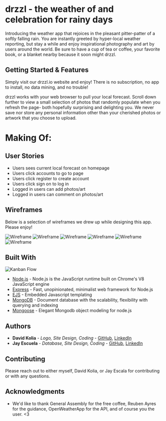 # drzzl - the weather of and celebration for rainy days

Introducing the weather app that rejoices in the pleasant pitter-patter of a softly falling rain. You are instantly greeted by hyper-local weather reporting, but stay a while and enjoy inspirational photography and art by users around the world. Be sure to have a cup of tea or coffee, your favorite book, or a blanket nearby because it soon might drzzl.



## Getting Started & Features

Simply visit our drzzl.io website and enjoy! There is no subscription, no app to install, no data mining, and no trouble!

drzzl works with your web browser to pull your local forecast. Scroll down further to view a small selection of photos that randomly populate when you refresh the page- both hopefully surprising and delighting you. We never save nor store any personal information other than your cherished photos or artwork that you choose to upload.



# Making Of:

## User Stories

* Users sees current local forecast on homepage
* Users click accounts to go to page
* Users click register to create account
* Users click sign on to log in
* Logged in users can add photos/art
* Logged in users can comment on photos/art



## Wireframes

Below is a selection of wireframes we drew up while designing this app. Please enjoy!

![Wireframe](https://i.imgur.com/xO99MeX.jpg)
![Wireframe](https://i.imgur.com/1EQHij0.jpg)
![Wireframe](https://i.imgur.com/3F4uSMd.jpg)
![Wireframe](https://i.imgur.com/xbKRq5r.jpg)
![Wireframe](https://i.imgur.com/dfXbaF4.jpg)
![Wireframe](https://i.imgur.com/mWBOH8M.jpg)



## Built With

![Kanban Flow](https://i.imgur.com/6pTb0QF.jpg)

* [Node.js](https://nodejs.org/en/) - Node.js is the JavaScript runtime built on Chrome's V8 JavaScript engine
* [Express](https://expressjs.com/) - Fast, unopinionated, minimalist web framework for Node.js
* [EJS](http://www.ejs.co/) - Embedded Javascript templating
* [MongoDB](https://www.mongodb.com/) -  Document database with the scalability, flexibility with querying and indexing
* [Mongoose](http://mongoosejs.com/) - Elegant Mongodb object modeling for node.js



## Authors

* **David Kolia** - *Logo, Site Design, Coding* - [GitHub](https://github.com/DKolia), [LinkedIn](https://www.linkedin.com/in/davidkolia/)
* **Jay Escuela** - *Database, Site Design, Coding* - [GitHub](https://github.com/JayEscala), [LinkedIn](https://www.linkedin.com/in/jonathan-escala-43094571/)



## Contributing

Please reach out to either myself, David Kolia, or Jay Escala for contributing or with any questions.



## Acknowledgments

* We'd like to thank General Assembly for the free coffee, Reuben Ayres for the guidance, OpenWeatherApp for the API, and of course you the user. <3
